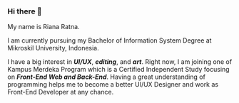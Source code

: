 ### Hi there 👋

My name is Riana Ratna.

I am currently pursuing my Bachelor of Information System Degree at Mikroskil University, Indonesia. 

I have a big interest in **_UI/UX_**, **_editing_**, and **_art_**. Right now, I am joining one of Kampus Merdeka Program which is a Certified Independent Study focusing on **_Front-End Web and Back-End_**. Having a great understanding of programming helps me to become a better UI/UX Designer and work as Front-End Developer at any chance.
